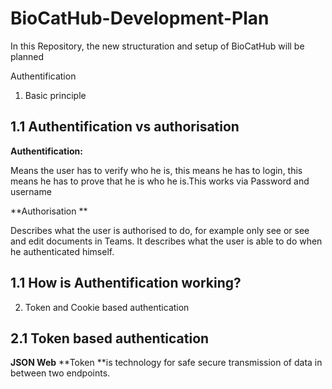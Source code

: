 # BioCatHub-Development-Plan
In this Repository, the new structuration and setup of BioCatHub will be planned

<!-----
NEW: Check the "Suppress top comment" option to remove this info from the output.

Conversion time: 0.178 seconds.


Using this Markdown file:

1. Paste this output into your source file.
2. See the notes and action items below regarding this conversion run.
3. Check the rendered output (headings, lists, code blocks, tables) for proper
   formatting and use a linkchecker before you publish this page.

Conversion notes:

* Docs to Markdown version 1.0β31
* Mon Oct 04 2021 03:50:58 GMT-0700 (PDT)
* Source doc: Authentifizierungsmethoden
----->


Authentification



1. Basic principle


## 1.1 Authentification vs authorisation

**Authentification:**

Means the user has to verify who he is, this means he has to login, this means he has to prove that he is who he is.This works via Password and username

**Authorisation **

Describes what the user is authorised to do, for example only see or see and edit documents in Teams. It describes what the user is able to do when he authenticated himself.


## 1.1 How is Authentification working?





2. Token and Cookie based authentication


## 2.1 Token based authentication

**JSON Web** **Token **is technology for safe secure transmission of data in between two endpoints. 
